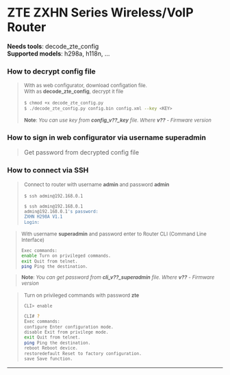 # ZTE ZXHN Series Wireless/VoIP Router
<b>Needs tools</b>: decode_zte_config<br>
<b>Supported models</b>: h298a, h118n, ...


### How to decrypt config file
><small>With as web configurator, download configation file.<br>With as <b>decode_zte_config</b>, decrypt it file
>```bash
>$ chmod +x decode_zte_config.py
>$ ./decode_zte_config.py config.bin config.xml --key <KEY>
>```
>__Note__: <i>You can use key from <b>config_v??_key</b> file. Where <b>v??</b> - Firmware version</i>
></small>
  
### How to sign in web configurator via username superadmin
>Get password from decrypted config file

### How to connect via SSH
><small>Connect to router with username <b>admin</b> and password <b>admin</b>
>```bash
>$ ssh admin@192.168.0.1
>```
>```bash
>$ ssh admin@192.168.0.1
>admin@192.168.0.1's password: 
>ZXHN H298A V1.1
>Login:
>```
  
>With username <b>superadmin</b> and password enter to Router CLI (Command Line Interface)
>```bash
>Exec commands:
>enable Turn on privileged commands.
>exit Quit from telnet.
>ping Ping the destination.
>```

>__Note__: <i>You can get password from <b>cli_v??_superadmin</b> file. Where <b>v??</b> - Firmware version</i>
  
>Turn on privileged commands with password <b>zte</b>
>```bash
>CLI> enable
>```
>```bash
>CLI# ?
>Exec commands:
>configure Enter configuration mode.
>disable Exit from privilege mode.
>exit Quit from telnet.
>ping Ping the destination.
>reboot Reboot device.
>restoredefault Reset to factory configuration.
>save Save function.
>```
></small>
----
